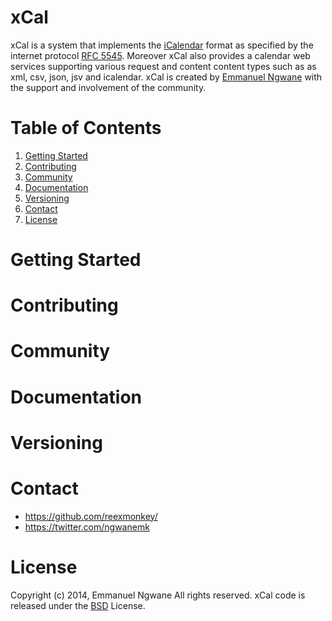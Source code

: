 xCal
====

xCal is a system that implements the [iCalendar](http://en.wikipedia.org/wiki/ICalendar) format as specified by the internet protocol [RFC 5545](http://tools.ietf.org/html/rfc5546). Moreover xCal also provides a calendar web services supporting various request and content content types such as as xml, csv, json, jsv and icalendar. xCal is created by [Emmanuel Ngwane](https://twitter.com/ngwanemk) with the support and involvement of the community.

 

Table of Contents
=================
1. [Getting Started](https://github.com/reexmonkey/xcal/#getting-started)
2. [Contributing](https://github.com/reexmonkey/xcal/#contributing)
3. [Community](https://github.com/reexmonkey/xcal/#community)
4. [Documentation](https://github.com/reexmonkey/xcal/#documentation)
5. [Versioning](https://github.com/reexmonkey/xcal/#versioning)
6. [Contact](https://github.com/reexmonkey/xcal/#contact)
7. [License](https://github.com/reexmonkey/xcal/#license)



Getting Started
===============



Contributing
============


Community
==========

Documentation
=============

Versioning
==========


Contact
========
* https://github.com/reexmonkey/
* https://twitter.com/ngwanemk


License
=======
Copyright (c) 2014, Emmanuel Ngwane
All rights reserved.
xCal code is released under the [BSD](https://github.com/reexmonkey/xcal/blob/master/LICENSE) License.
